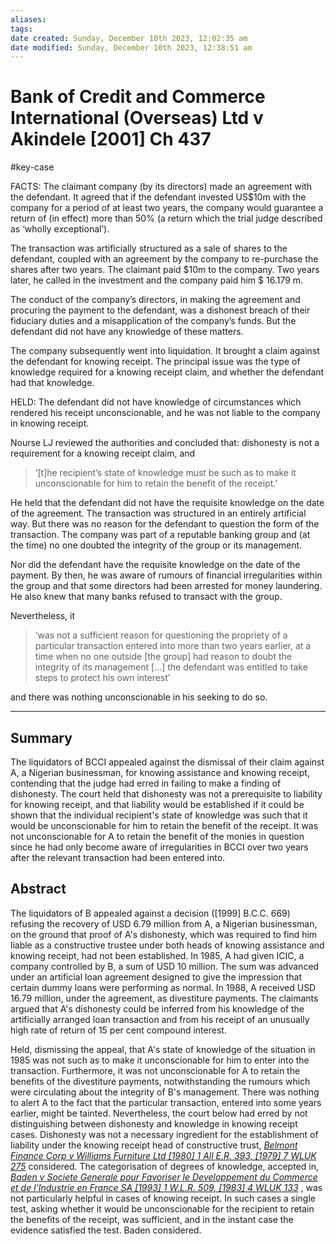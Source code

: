 ```yaml
---
aliases: 
tags: 
date created: Sunday, December 10th 2023, 12:02:35 am
date modified: Sunday, December 10th 2023, 12:38:51 am
---
```


# Bank of Credit and Commerce International (Overseas) Ltd v Akindele [2001] Ch 437

#key-case

FACTS: The claimant company (by its directors) made an agreement with the defendant. It agreed that if the defendant invested US$10m with the company for a period of at least two years, the company would guarantee a return of (in effect) more than 50% (a return which the trial judge described as ‘wholly exceptional’).

The transaction was artificially structured as a sale of shares to the defendant, coupled with an agreement by the company to re-purchase the shares after two years. The claimant paid $10m to the company. Two years later, he called in the investment and the company paid him $ 16.179 m.

The conduct of the company’s directors, in making the agreement and procuring the payment to the defendant, was a dishonest breach of their fiduciary duties and a misapplication of the company’s funds. But the defendant did not have any knowledge of these matters.

The company subsequently went into liquidation. It brought a claim against the defendant for knowing receipt. The principal issue was the type of knowledge required for a knowing receipt claim, and whether the defendant had that knowledge.

HELD: The defendant did not have knowledge of circumstances which rendered his receipt unconscionable, and he was not liable to the company in knowing receipt.

Nourse LJ reviewed the authorities and concluded that: dishonesty is not a requirement for a knowing receipt claim, and

> ‘[t]he recipient’s state of knowledge must be such as to make it unconscionable for him to retain the benefit of the receipt.’

He held that the defendant did not have the requisite knowledge on the date of the agreement. The transaction was structured in an entirely artificial way. But there was no reason for the defendant to question the form of the transaction. The company was part of a reputable banking group and (at the time) no one doubted the integrity of the group or its management.

Nor did the defendant have the requisite knowledge on the date of the payment. By then, he was aware of rumours of financial irregularities within the group and that some directors had been arrested for money laundering. He also knew that many banks refused to transact with the group.

Nevertheless, it

> ‘was not a sufficient reason for questioning the propriety of a particular transaction entered into more than two years earlier, at a time when no one outside [the group] had reason to doubt the integrity of its management […] the defendant was entitled to take steps to protect his own interest’

and there was nothing unconscionable in his seeking to do so.

---

## Summary

The liquidators of BCCI appealed against the dismissal of their claim against A, a Nigerian businessman, for knowing assistance and knowing receipt, contending that the judge had erred in failing to make a finding of dishonesty. The court held that dishonesty was not a prerequisite to liability for knowing receipt, and that liability would be established if it could be shown that the individual recipient's state of knowledge was such that it would be unconscionable for him to retain the benefit of the receipt. It was not unconscionable for A to retain the benefit of the monies in question since he had only become aware of irregularities in BCCI over two years after the relevant transaction had been entered into.

## Abstract

The liquidators of B appealed against a decision ([1999] B.C.C. 669) refusing the recovery of USD 6.79 million from A, a Nigerian businessman, on the ground that proof of A's dishonesty, which was required to find him liable as a constructive trustee under both heads of knowing assistance and knowing receipt, had not been established. In 1985, A had given ICIC, a company controlled by B, a sum of USD 10 million. The sum was advanced under an artificial loan agreement designed to give the impression that certain dummy loans were performing as normal. In 1988, A received USD 16.79 million, under the agreement, as divestiture payments. The claimants argued that A's dishonesty could be inferred from his knowledge of the artificially arranged loan transaction and from his receipt of an unusually high rate of return of 15 per cent compound interest.

Held, dismissing the appeal, that A's state of knowledge of the situation in 1985 was not such as to make it unconscionable for him to enter into the transaction. Furthermore, it was not unconscionable for A to retain the benefits of the divestiture payments, notwithstanding the rumours which were circulating about the integrity of B's management. There was nothing to alert A to the fact that the particular transaction, entered into some years earlier, might be tainted. Nevertheless, the court below had erred by not distinguishing between dishonesty and knowledge in knowing receipt cases. Dishonesty was not a necessary ingredient for the establishment of liability under the knowing receipt head of constructive trust, _[Belmont Finance Corp v Williams Furniture Ltd [1980] 1 All E.R. 393, [1979] 7 WLUK 275](https://uk.westlaw.com/Document/I37DBF5A0E43611DA8FC2A0F0355337E9/View/FullText.html?originationContext=document&transitionType=DocumentItem&ppcid=934c58e1b6804860a2818c1bc1c12418&contextData=(sc.Default))_ considered. The categorisation of degrees of knowledge, accepted in, _[Baden v Societe Generale pour Favoriser le Developpement du Commerce et de l'Industrie en France SA [1993] 1 W.L.R. 509, [1983] 4 WLUK 133](https://uk.westlaw.com/Document/I6D7A4CC0E42711DA8FC2A0F0355337E9/View/FullText.html?originationContext=document&transitionType=DocumentItem&ppcid=934c58e1b6804860a2818c1bc1c12418&contextData=(sc.Default))_ , was not particularly helpful in cases of knowing receipt. In such cases a single test, asking whether it would be unconscionable for the recipient to retain the benefits of the receipt, was sufficient, and in the instant case the evidence satisfied the test. Baden considered.
